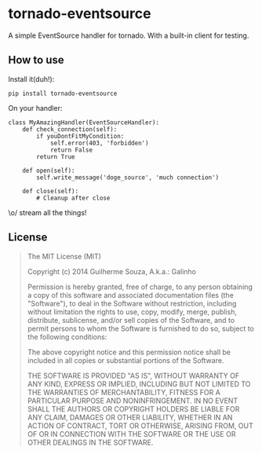 tornado-eventsource
===================

A simple EventSource handler for tornado.
With a built-in client for testing.

How to use
----------

Install it(duh!):

    pip install tornado-eventsource

On your handler:

    class MyAmazingHandler(EventSourceHandler):
        def check_connection(self):
            if youDontFitMyCondition:
                self.error(403, 'forbidden')
                return False
            return True

        def open(self):
            self.write_message('doge_source', 'much connection')

        def close(self):
            # Cleanup after close

\o/ stream all the things!


License
-------

> The MIT License (MIT)
>
> Copyright (c) 2014 Guilherme Souza, A.k.a.: Galinho
>
> Permission is hereby granted, free of charge, to any person obtaining a copy
> of this software and associated documentation files (the "Software"), to deal
> in the Software without restriction, including without limitation the rights
> to use, copy, modify, merge, publish, distribute, sublicense, and/or sell
> copies of the Software, and to permit persons to whom the Software is
> furnished to do so, subject to the following conditions:
>
> The above copyright notice and this permission notice shall be included in all
> copies or substantial portions of the Software.
>
> THE SOFTWARE IS PROVIDED "AS IS", WITHOUT WARRANTY OF ANY KIND, EXPRESS OR
> IMPLIED, INCLUDING BUT NOT LIMITED TO THE WARRANTIES OF MERCHANTABILITY,
> FITNESS FOR A PARTICULAR PURPOSE AND NONINFRINGEMENT. IN NO EVENT SHALL THE
> AUTHORS OR COPYRIGHT HOLDERS BE LIABLE FOR ANY CLAIM, DAMAGES OR OTHER
> LIABILITY, WHETHER IN AN ACTION OF CONTRACT, TORT OR OTHERWISE, ARISING FROM,
> OUT OF OR IN CONNECTION WITH THE SOFTWARE OR THE USE OR OTHER DEALINGS IN THE
> SOFTWARE.
